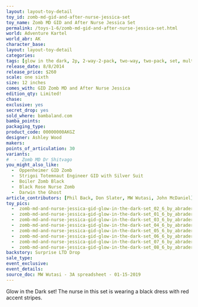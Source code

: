 ```yaml
---
layout: layout-toy-detail 
toy_id: zomb-md-gid-and-after-nurse-jessica-set
toy_name: Zomb MD GID and After Nurse Jessica Set
permalink: /toys-1-6/zomb-md-gid-and-after-nurse-jessica-set.html
world: Adventure Kartel
world_abr: AK
character_base: 
layout: layout-toy-detail
categories: 
tags: [glow in the dark, 2p, 2-way-2-pack, two-way, two-pack, set, multiple figures, medical, villain]
release_date: 8/8/2014
release_price: $260 
scale: one sixth
size: 12 inches
comes_with: GID Zomb MD and After Nurse Jessica
edition_qty: Limited!
chase: 
exclusive: yes
secret_drop: yes
sold_where: bambaland.com
bamba_points: 
packaging_type: 
product_code: 00000000AKGZ
designer: Ashley Wood
makers: 
points_of_articulation: 30
variants: 
#  -  Zomb MD Dr Shitvago
you_might_also_like: 
  -  Oppenheimer GID Zomb
  -  Strigoi Totemnaut Engineer GID with Silver Suit
  -  Boiler Zomb Black
  -  Black Rose Nurse Zomb
  -  Darwin the Ghost
article_contributors: [Phil Back, Don Slater, MW Wutasi, John McDaniel]
toy_pics: 
  -  zomb-md-and-nurse-jessica-gid-glow-in-the-dark-set_02_6_by_abrader_john-mcdaniel.jpg
  -  zomb-md-and-nurse-jessica-gid-glow-in-the-dark-set_01_6_by_abrader_john-mcdaniel.jpg
  -  zomb-md-and-nurse-jessica-gid-glow-in-the-dark-set_03_6_by_abrader_john-mcdaniel.jpg
  -  zomb-md-and-nurse-jessica-gid-glow-in-the-dark-set_04_6_by_abrader_john-mcdaniel.jpg
  -  zomb-md-and-nurse-jessica-gid-glow-in-the-dark-set_05_6_by_abrader_john-mcdaniel.jpg
  -  zomb-md-and-nurse-jessica-gid-glow-in-the-dark-set_06_6_by_abrader_john-mcdaniel.jpg
  -  zomb-md-and-nurse-jessica-gid-glow-in-the-dark-set_07_6_by_abrader_john-mcdaniel.jpg
  -  zomb-md-and-nurse-jessica-gid-glow-in-the-dark-set_08_6_by_abrader_john-mcdaniel.jpg
backstory: Surprise LTD Drop
sale_type: 
event_exclusive: 
event_details: 
source_doc: MW Wutasi - 3A spreadsheet - 01-15-2019
---
```

Glow in the Dark set! The nurse in this set is wearing a black dress with red accent stripes. 